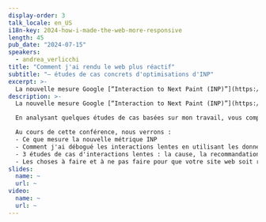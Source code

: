 ```yaml
---
display-order: 3
talk_locale: en_US
i18n-key: 2024-how-i-made-the-web-more-responsive
length: 45
pub_date: "2024-07-15"
speakers:
  - andrea_verlicchi
title: "Comment j'ai rendu le web plus réactif"
subtitle: "— études de cas concrets d'optimisations d'INP"
excerpt: >-
  La nouvelle mesure Google [“Interaction to Next Paint (INP)”](https://web.dev/articles/inp), qui évalue la réactivité d'un site aux interactions des utilisateurs et utilisatrices, est devenue effective en tant que Core Web Vital en mars. En analysant 3 études de cas issues de mon travail, nous verrons comment déboguer des interactions lentes ainsi que les choses à faire/ne pas faire pour que votre site web soit réactif.
description: >-
  La nouvelle mesure Google [“Interaction to Next Paint (INP)”](https://web.dev/articles/inp), qui évalue la réactivité d'un site aux interactions des utilisateurs et utilisatrices, est devenue effective en tant que Core Web Vital en mars.

  En analysant quelques études de cas basées sur mon travail, vous comprendrez ce que vous devriez faire (ou ne pas faire) pour vous assurer que votre site maintient une bonne réactivité.

  Au cours de cette conférence, nous verrons :
  - Ce que mesure la nouvelle métrique INP
  - Comment j'ai débogué les interactions lentes en utilisant les données du RUM et les DevTools de Chrome
  - 3 études de cas d'interactions lentes : la cause, la recommandation, l'action, la solution
  - Les choses à faire et à ne pas faire pour que votre site web soit réactif à l'interaction
slides:
  name: ~
  url: ~
video:
  name: ~
  url: ~
---
```

